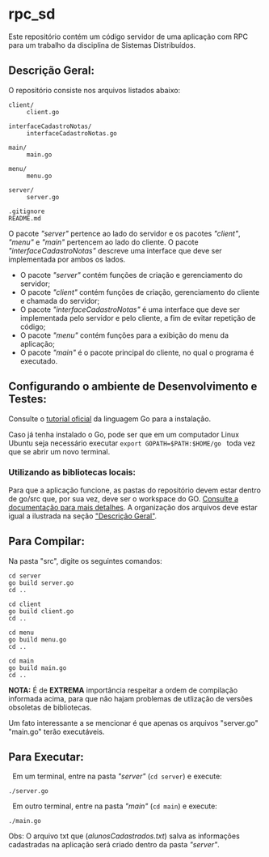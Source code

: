 # rpc_sd 
Este repositório contém um código servidor de uma aplicação com RPC para um trabalho da disciplina de Sistemas Distribuídos.


## Descrição Geral:

  O repositório consiste nos arquivos listados abaixo:

    client/     
         client.go
    
    interfaceCadastroNotas/
         interfaceCadastroNotas.go

    main/
         main.go

    menu/
         menu.go     
    
    server/
         server.go
    
    .gitignore
    README.md


O pacote *"server"* pertence ao lado do servidor e os pacotes *"client"*, *"menu"* e *"main"* pertencem ao lado do cliente. O pacote *"interfaceCadastroNotas"* descreve uma interface que deve ser implementada por ambos os lados.

- O pacote *"server"* contém funções de criação e gerenciamento do servidor;
- O pacote *"client"* contém funções de criação, gerenciamento do cliente e chamada do servidor;
- O pacote *"interfaceCadastroNotas"* é uma interface que deve ser implementada pelo servidor e pelo cliente, a fim de evitar repetição de código;
- O pacote *"menu"* contém funções para a exibição do menu da aplicação;
- O pacote *"main"* é o pacote principal do cliente, no qual o programa é executado.



## Configurando o ambiente de Desenvolvimento e Testes:

  Consulte o [tutorial oficial](https://golang.org/doc/install) da linguagem Go para a instalação.

  Caso já tenha instalado o Go, pode ser que em um computador Linux Ubuntu seja necessário executar ```export GOPATH=$PATH:$HOME/go ``` toda vez que se abrir um novo terminal. 



### Utilizando as bibliotecas locais:

  Para que a aplicação funcione, as pastas do repositório devem estar dentro de go/src que, por sua vez, deve ser o workspace do GO. [Consulte a documentação para mais detalhes](https://golang.org/doc/install#testing). 
 A organização dos arquivos deve estar igual a ilustrada na seção ["Descrição Geral"](https://github.com/HosanaUFRRJ2014/rpc_sd/blob/rpc/README.md#descri%C3%A7%C3%A3o-geral).


## Para Compilar:

  Na pasta "src", digite os seguintes comandos:  
```
cd server
go build server.go
cd ..
```
```  
cd client
go build client.go
cd ..
```
```
cd menu
go build menu.go
cd ..
```
```
cd main
go build main.go
cd ..
```

  **NOTA:** É de **EXTREMA** importância respeitar a ordem de compilação informada acima, para que não hajam problemas de utlização de versões obsoletas de bibliotecas.

  Um fato interessante a se mencionar é que apenas os arquivos "server.go" "main.go" terão executáveis.
  
  
  
## Para Executar:
   Em um terminal, entre na pasta *"server"* (`cd server`) e execute:
   
    ./server.go
  
  
   Em outro terminal, entre na pasta *"main"* (```cd main```) e execute:

    ./main.go


Obs: O arquivo txt que (*alunosCadastrados.txt*) salva as informações cadastradas na aplicação será criado dentro da pasta *"server"*.
